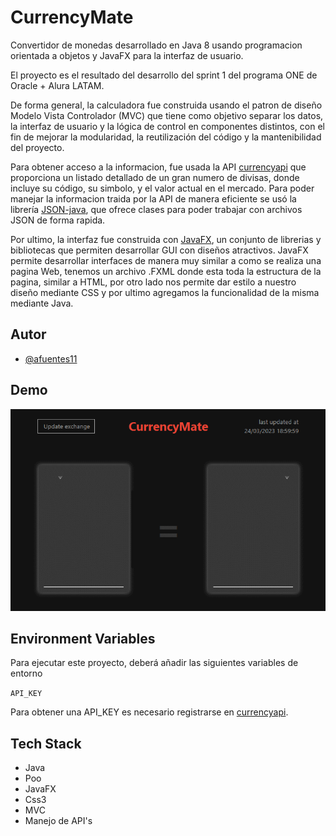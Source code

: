 
# CurrencyMate

Convertidor de monedas desarrollado en Java 8 usando programacion orientada a objetos y JavaFX para la interfaz de usuario.

El proyecto es el resultado del desarrollo del sprint 1 del programa ONE de Oracle + Alura LATAM.

De forma general, la calculadora fue construida usando el patron de diseño Modelo Vista Controlador (MVC) que tiene como objetivo separar los datos, la interfaz de usuario y la lógica de control en componentes distintos, con el fin de mejorar la modularidad, la reutilización del código y la mantenibilidad del proyecto.

Para obtener acceso a la informacion, fue usada la API [currencyapi](https://currencyapi.com/) que proporciona un listado detallado de un gran numero de divisas, donde incluye su código, su simbolo, y el valor actual en el mercado. Para poder manejar la informacion traida por la API de manera eficiente se usó la librería [JSON-java](https://github.com/stleary/JSON-java), que ofrece clases para poder trabajar con archivos JSON de forma rapida.

Por ultimo, la interfaz fue construida con [JavaFX](https://openjfx.io/), un conjunto de librerias y bibliotecas que permiten desarrollar GUI con diseños atractivos. JavaFX permite desarrollar interfaces de manera muy similar a como se realiza una pagina Web, tenemos un archivo .FXML donde esta toda la estructura de la pagina, similar a HTML, por otro lado nos permite dar estilo a nuestro diseño mediante CSS y por ultimo agregamos la funcionalidad de la misma mediante Java.


## Autor

- [@afuentes11](https://github.com/afuentes11)


## Demo

<div align="center">
   <img src="https://github.com/afuentes11/CurrencyMate/blob/master/GIF.gif" alt="destop gif" />
</div>


## Environment Variables

Para ejecutar este proyecto, deberá añadir las siguientes variables de entorno

`API_KEY`

Para obtener una API_KEY es necesario registrarse en [currencyapi](https://currencyapi.com/). 



## Tech Stack

 - Java 
 - Poo 
 - JavaFX
 - Css3
 - MVC
 - Manejo de API's


